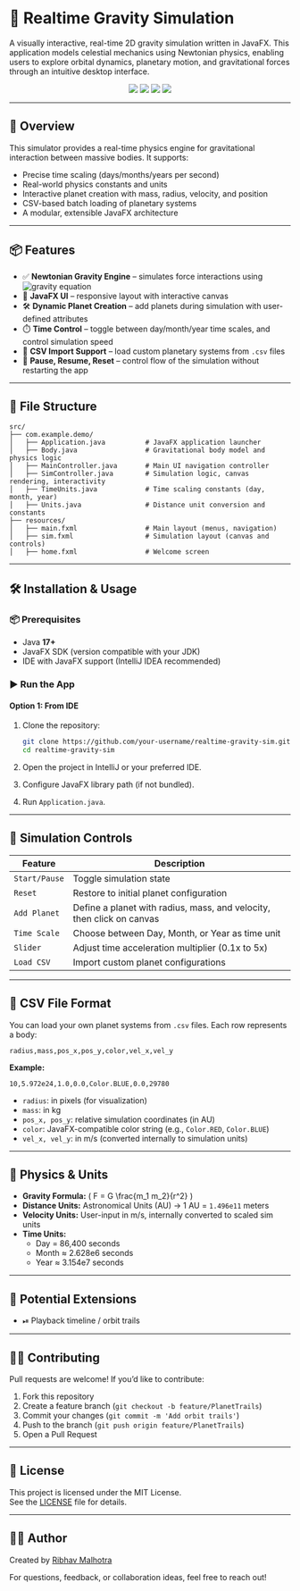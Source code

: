 # 🌌 Realtime Gravity Simulation

A visually interactive, real-time 2D gravity simulation written in JavaFX. This application models celestial mechanics using Newtonian physics, enabling users to explore orbital dynamics, planetary motion, and gravitational forces through an intuitive desktop interface.

<p align="center">
  <img src="https://img.shields.io/badge/Java-17+-brightgreen" />
  <img src="https://img.shields.io/badge/JavaFX-Supported-blue" />
  <img src="https://img.shields.io/badge/Platform-Desktop-lightgrey" />
  <img src="https://img.shields.io/badge/License-MIT-yellow" />
</p>

---

## 🧠 Overview

This simulator provides a real-time physics engine for gravitational interaction between massive bodies. It supports:
- Precise time scaling (days/months/years per second)
- Real-world physics constants and units
- Interactive planet creation with mass, radius, velocity, and position
- CSV-based batch loading of planetary systems
- A modular, extensible JavaFX architecture

---

## 📦 Features

- ✅ **Newtonian Gravity Engine** – simulates force interactions using ![gravity equation](https://latex.codecogs.com/png.image?\dpi{120}F=G\frac{m_1m_2}{r^2})
- 🎨 **JavaFX UI** – responsive layout with interactive canvas
- 🛠️ **Dynamic Planet Creation** – add planets during simulation with user-defined attributes
- ⏱️ **Time Control** – toggle between day/month/year time scales, and control simulation speed
- 📄 **CSV Import Support** – load custom planetary systems from `.csv` files
- 🔄 **Pause, Resume, Reset** – control flow of the simulation without restarting the app

---

## 📁 File Structure

```
src/
├── com.example.demo/
│   ├── Application.java          # JavaFX application launcher
│   ├── Body.java                 # Gravitational body model and physics logic
│   ├── MainController.java       # Main UI navigation controller
│   ├── SimController.java        # Simulation logic, canvas rendering, interactivity
│   ├── TimeUnits.java            # Time scaling constants (day, month, year)
│   ├── Units.java                # Distance unit conversion and constants
├── resources/
│   ├── main.fxml                 # Main layout (menus, navigation)
│   ├── sim.fxml                  # Simulation layout (canvas and controls)
│   ├── home.fxml                 # Welcome screen
```

---

## 🛠️ Installation & Usage

### 📦 Prerequisites

- Java **17+**
- JavaFX SDK (version compatible with your JDK)
- IDE with JavaFX support (IntelliJ IDEA recommended)

### ▶️ Run the App

#### Option 1: From IDE

1. Clone the repository:
   ```bash
   git clone https://github.com/your-username/realtime-gravity-sim.git
   cd realtime-gravity-sim
   ```

2. Open the project in IntelliJ or your preferred IDE.
3. Configure JavaFX library path (if not bundled).
4. Run `Application.java`.

---

## 🧪 Simulation Controls

| Feature         | Description |
|----------------|-------------|
| `Start/Pause`  | Toggle simulation state |
| `Reset`        | Restore to initial planet configuration |
| `Add Planet`   | Define a planet with radius, mass, and velocity, then click on canvas |
| `Time Scale`   | Choose between Day, Month, or Year as time unit |
| `Slider`       | Adjust time acceleration multiplier (0.1x to 5x) |
| `Load CSV`     | Import custom planet configurations |

---

## 📂 CSV File Format

You can load your own planet systems from `.csv` files. Each row represents a body:

```
radius,mass,pos_x,pos_y,color,vel_x,vel_y
```

**Example:**
```
10,5.972e24,1.0,0.0,Color.BLUE,0.0,29780
```

- `radius`: in pixels (for visualization)
- `mass`: in kg
- `pos_x, pos_y`: relative simulation coordinates (in AU)
- `color`: JavaFX-compatible color string (e.g., `Color.RED`, `Color.BLUE`)
- `vel_x, vel_y`: in m/s (converted internally to simulation units)

---

## 🧠 Physics & Units

- **Gravity Formula:** \( F = G \frac{m_1 m_2}{r^2} \)
- **Distance Units:** Astronomical Units (AU) → 1 AU = `1.496e11` meters
- **Velocity Units:** User-input in m/s, internally converted to scaled sim units
- **Time Units:**
  - Day = 86,400 seconds
  - Month ≈ 2.628e6 seconds
  - Year ≈ 3.154e7 seconds

---

## 🧩 Potential Extensions

- ⏯ Playback timeline / orbit trails

---

## 🧑‍💻 Contributing

Pull requests are welcome! If you’d like to contribute:
1. Fork this repository
2. Create a feature branch (`git checkout -b feature/PlanetTrails`)
3. Commit your changes (`git commit -m 'Add orbit trails'`)
4. Push to the branch (`git push origin feature/PlanetTrails`)
5. Open a Pull Request

---

## 📜 License

This project is licensed under the MIT License.  
See the [LICENSE](LICENSE) file for details.

---

## 🙋‍♂️ Author

Created by [Ribhav Malhotra](https://github.com/your-username)

For questions, feedback, or collaboration ideas, feel free to reach out!
